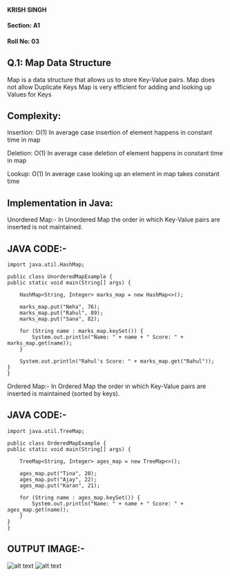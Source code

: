 #### KRISH SINGH
#### Section: A1
#### Roll No: 03

## Q.1: Map Data Structure
Map is a data structure that allows us to store Key-Value pairs.
Map does not allow Duplicate Keys
Map is very efficient for adding and looking up Values for Keys
## Complexity:

Insertion: O(1)
In average case insertion of element happens in constant time in map

Deletion: O(1)
In average case deletion of element happens in constant time in map

Lookup: O(1)
In average case looking up an element in map takes constant time

## Implementation in Java:

Unordered Map:- 
In Unordered Map the order in which Key-Value pairs are inserted is not maintained.

## JAVA CODE:- 
    import java.util.HashMap;

    public class UnorderedMapExample {
    public static void main(String[] args) {

        HashMap<String, Integer> marks_map = new HashMap<>();

        marks_map.put("Neha", 76);
        marks_map.put("Rahul", 89);
        marks_map.put("Sana", 82);

        for (String name : marks_map.keySet()) {
            System.out.println("Name: " + name + " Score: " + marks_map.get(name));
        }

        System.out.println("Rahul's Score: " + marks_map.get("Rahul"));
    }
    }

Ordered Map:-
In Ordered Map the order in which Key-Value pairs are inserted is maintained (sorted by keys).

## JAVA CODE:- 

    import java.util.TreeMap;

    public class OrderedMapExample {
    public static void main(String[] args) {

        TreeMap<String, Integer> ages_map = new TreeMap<>();

        ages_map.put("Tina", 20);
        ages_map.put("Ajay", 22);
        ages_map.put("Karan", 21);

        for (String name : ages_map.keySet()) {
            System.out.println("Name: " + name + " Score: " + ages_map.get(name));
        }
    }
    }


## OUTPUT IMAGE:- 
![alt text](<Q1 1.png>) ![alt text](<Q1 2.png>)


